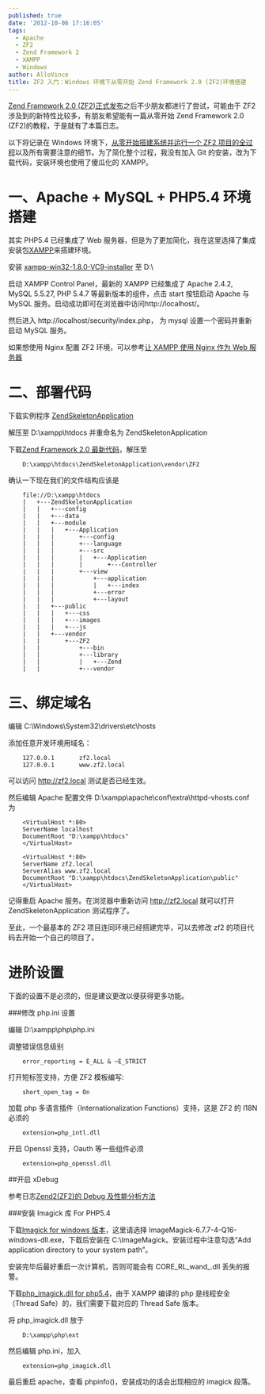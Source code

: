 ```yaml
---
published: true
date: '2012-10-06 17:16:05'
tags:
  - Apache
  - ZF2
  - Zend Framework 2
  - XAMPP
  - Windows
author: AlloVince
title: ZF2 入门：Windows 环境下从零开始 Zend Framework 2.0 (ZF2)环境搭建
---
```


[Zend Framework 2.0 (ZF2)正式发布](http://avnpc.com/pages/zend-framework-2-0-released)之后不少朋友都进行了尝试，可能由于 ZF2 涉及到的新特性比较多，有朋友希望能有一篇从零开始 Zend Framework 2.0 (ZF2)的教程，于是就有了本篇日志。

以下将记录在 Windows 环境下，[从零开始搭建系统并运行一个 ZF2 项目的全过程](http://avnpc.com/pages/zend-framework-2-installation-for-windows/)以及所有需要注意的细节。为了简化整个过程，我没有加入 Git 的安装，改为下载代码，安装环境也使用了傻瓜化的 XAMPP。

一、Apache + MySQL + PHP5.4 环境搭建
==================================

其实 PHP5.4 已经集成了 Web 服务器，但是为了更加简化，我在这里选择了集成安装包[XAMPP](http://www.apachefriends.org/zh_cn/xampp.html)来搭建环境。

安装 [xampp-win32-1.8.0-VC9-installer](http://www.apachefriends.org/zh_cn/xampp-windows.html#1787) 至 D:\

启动 XAMPP Control Panel，最新的 XAMPP 已经集成了 Apache 2.4.2, MySQL 5.5.27, PHP 5.4.7 等最新版本的组件，点击 start 按钮启动 Apache 与 MySQL 服务。启动成功即可在浏览器中访问http://localhost/。

然后进入 http://localhost/security/index.php， 为 mysql 设置一个密码并重新启动 MySQL 服务。

如果想使用 Nginx 配置 ZF2 环境，可以参考[让 XAMPP 使用 Nginx 作为 Web 服务器](http://avnpc.com/pages/add-nginx-to-xampp)


二、部署代码
============

下载实例程序 [ZendSkeletonApplication](https://github.com/zendframework/ZendSkeletonApplication)

解压至 D:\xampp\htdocs 并重命名为 ZendSkeletonApplication

下载[Zend Framework 2.0 最新代码](http://framework.zend.com/downloads/latest)，解压至

```plain
    D:\xampp\htdocs\ZendSkeletonApplication\vendor\ZF2
```

确认一下现在我们的文件结构应该是

```plain
    file://D:\xampp\htdocs
	|   +---ZendSkeletonApplication
	|   |   +---config
	|   |   +---data
	|   |   +---module
	|   |   |   +---Application
	|   |   |       +---config
	|   |   |       +---language
	|   |   |       +---src
	|   |   |       |   +---Application
	|   |   |       |       +---Controller
	|   |   |       +---view
	|   |   |           +---application
	|   |   |           |   +---index
	|   |   |           +---error
	|   |   |           +---layout
	|   |   +---public
	|   |   |   +---css
	|   |   |   +---images
	|   |   |   +---js
	|   |   +---vendor
	|   |       +---ZF2
	|   |           +---bin
	|   |           +---library
	|   |           |   +---Zend
	|   |           +---vendor
```

三、绑定域名
============

编辑 C:\Windows\System32\drivers\etc\hosts

添加任意开发环境用域名：

```plain
    127.0.0.1       zf2.local
    127.0.0.1       www.zf2.local
```

可以访问 http://zf2.local 测试是否已经生效。

然后编辑 Apache 配置文件 D:\xampp\apache\conf\extra\httpd-vhosts.conf 为

```plain
    <VirtualHost *:80>
	ServerName localhost
	DocumentRoot "D:\xampp\htdocs"
	</VirtualHost>

	<VirtualHost *:80>
	ServerName zf2.local
	ServerAlias www.zf2.local
	DocumentRoot "D:\xampp\htdocs\ZendSkeletonApplication\public"
	</VirtualHost>
```


记得重启 Apache 服务。在浏览器中重新访问 http://zf2.local 就可以打开 ZendSkeletonApplication 测试程序了。

至此，一个最基本的 ZF2 项目连同环境已经搭建完毕，可以去修改 zf2 的项目代码去开始一个自己的项目了。



进阶设置
==================

下面的设置不是必须的，但是建议更改以便获得更多功能。

###修改 php.ini 设置

编辑 D:\xampp\php\php.ini

调整错误信息级别

```plain
    error_reporting = E_ALL & ~E_STRICT
```

打开短标签支持，方便 ZF2 模板编写:

```plain
    short_open_tag = On
```

加载 php 多语言插件（Internationalization Functions）支持，这是 ZF2 的 I18N 必须的

```plain
    extension=php_intl.dll
```

开启 Openssl 支持，Oauth 等一些组件必须

```plain
    extension=php_openssl.dll
```

##开启 xDebug

参考日志[Zend2(ZF2)的 Debug 及性能分析方法](http://avnpc.com/pages/how-to-debug-under-zf2)


###安装 Imagick 库 For PHP5.4

下载[Imagick for windows 版本](http://image_magick.veidrodis.com/image_magick/binaries/)，这里请选择 ImageMagick-6.7.7-4-Q16-windows-dll.exe，下载后安装在 C:\ImageMagick。安装过程中注意勾选“Add application directory to your system path”。

安装完毕后最好重启一次计算机，否则可能会有 CORE_RL_wand_.dll 丢失的报警。

下载[php_imagick.dll for php5.4](http://www.peewit.fr/imagick/)，由于 XAMPP 编译的 php 是线程安全（Thread Safe）的，我们需要下载对应的 Thread Safe 版本。

将 php_imagick.dll 放于

```plain
    D:\xampp\php\ext
```

然后编辑 php.ini，加入

```plain
    extension=php_imagick.dll
```
    
最后重启 apache，查看 phpinfo()，安装成功的话会出现相应的 imagick 段落。




